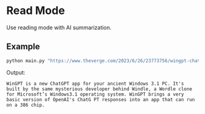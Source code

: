 # Read Mode

Use reading mode with AI summarization.

## Example

```bash
python main.py "https://www.theverge.com/2023/6/26/23773756/wingpt-chat-gpt-app-windows-3-1"
```

Output:

```
WinGPT is a new ChatGPT app for your ancient Windows 3.1 PC. It's built by the same mysterious developer behind Windle, a Wordle clone for Microsoft’s Windows3.1 operating system. WinGPT brings a very basic version of OpenAI's ChatG PT responses into an app that can run on a 386 chip.
```
